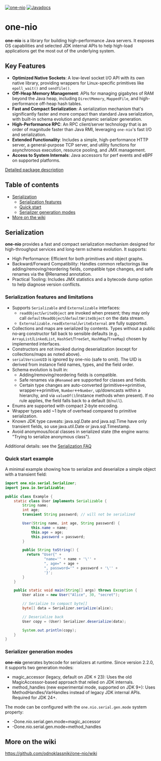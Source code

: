 [![one-nio](https://maven-badges.herokuapp.com/maven-central/ru.odnoklassniki/one-nio/badge.svg)](https://maven-badges.herokuapp.com/maven-central/ru.odnoklassniki/one-nio) [![Javadocs](http://www.javadoc.io/badge/ru.odnoklassniki/one-nio.svg)](http://www.javadoc.io/doc/ru.odnoklassniki/one-nio)

# one-nio

**one-nio** is a library for building high-performance Java servers.
It exposes OS capabilities and selected JDK internal APIs to help high-load applications get the most out of the underlying system.

## Key Features

- **Optimized Native Sockets**: A low-level socket I/O API with its own native library, providing wrappers for Linux-specific primitives like `epoll_wait()` and `sendfile()`.
- **Off-Heap Memory Management**: APIs for managing gigabytes of RAM beyond the Java heap, including `DirectMemory`, `MappedFile`, and high-performance off-heap hash tables.
- **Fast and Compact Serialization**: A serialization mechanism that's significantly faster and more compact than standard Java serialization, with built-in schema evolution and dynamic serializer generation.
- **High-Performance RPC**: An RPC client/server technology that is an order of magnitude faster than Java RMI, leveraging `one-nio`'s fast I/O and serialization.
- **Extended Functionality**: Includes a simple, high-performance HTTP server, a general-purpose TCP server, and utility functions for asynchronous execution, resource pooling, and JMX management.
- **Access to System Internals**: Java accessors for perf events and eBPF on supported platforms.

[Detailed package description](https://github.com/odnoklassniki/one-nio/wiki/Package-description)

## Table of contents

- [Serialization](#serialization)
  - [Serialization features](#serialization-features-and-limitations)
  - [Quick start](#quick-start-example)
  - [Serializer generation modes](#serializer-generation-modes)
- [More on the wiki](#more-on-the-wiki)

## Serialization
**one-nio** provides a fast and compact serialization mechanism designed for high-throughput services and long-term schema evolution. It supports:

- High Performance: Efficient for both primitives and object graphs.
- Backward/Forward Compatibility: Handles common refactorings like adding/removing/reordering fields, compatible type changes, and safe renames via the @Renamed annotation.
- Practical Tooling: Includes JMX statistics and a bytecode dump option to help diagnose version conflicts.

### Serialization features and limitations

- Supports `Serializable` and `Externalizable` interfaces:
  - `readObject`/`writeObject` are invoked when present; they may only call `defaultReadObject`/`defaultWriteObject` on the data stream.
  - `Externalizable.readExternal`/`writeExternal` are fully supported.
- Collections and maps are serialized by contents. Types without a public no‑arg constructor fall back to sensible defaults (e.g., `ArrayList`/`LinkedList`, `HashSet`/`TreeSet`, `HashMap`/`TreeMap`) chosen by implemented interfaces.
- Constructors are not invoked during deserialization (except for collections/maps as noted above).
- `serialVersionUID` is ignored by one-nio (safe to omit). The UID is derived from instance field names, types, and the field order.
- Schema evolution is built in:
  - Adding/removing/reordering fields is compatible.
  - Safe renames via `@Renamed` are supported for classes and fields.
  - Certain type changes are auto-converted (primitive↔primitive, wrapper↔primitive, `Number`↔`Number`, up/downcasts within a hierarchy, and via `valueOf()`/instance methods when present). If no rule applies, the field falls back to a default (`0`/`null`).
- Enums are supported with compact 2‑byte encoding.
- Wrapper types add ~1 byte of overhead compared to primitive serialization.
- Known JDK type caveats: java.sql.Date and java.sql.Time have only transient fields, so use java.util.Date or java.sql.Timestamp.
- Avoid anonymous/local classes in serialized state (the engine warns: "Trying to serialize anonymous class").

Additional details: see the [Serialization FAQ](https://github.com/odnoklassniki/one-nio/wiki/Serialization-FAQ)

### Quick start example

A minimal example showing how to serialize and deserialize a simple object with a transient field:

```java
import one.nio.serial.Serializer;
import java.io.Serializable;

public class Example {
    static class User implements Serializable {
        String name;
        int age;
        transient String password; // will not be serialized

        User(String name, int age, String password) {
            this.name = name;
            this.age = age;
            this.password = password;
        }

        public String toString() {
          return "User{" +
                  "name='" + name + '\'' +
                  ", age=" + age +
                  ", password='" + password + '\'' +
                  '}';
        }
    }

    public static void main(String[] args) throws Exception {
        User alice = new User("Alice", 30, "secret");

        // Serialize to compact byte[]
        byte[] data = Serializer.serialize(alice);

        // Deserialize back
        User copy = (User) Serializer.deserialize(data);

        System.out.println(copy);
    }
}
```

### Serializer generation modes

**one-nio** generates bytecode for serializers at runtime. Since version 2.2.0, it supports two generation modes:

- magic_accessor (legacy, default on JDK ≤ 23): Uses the old MagicAccessor-based approach that relied on JDK internals.
- method_handles (new experimental mode, supported on JDK 9+): Uses MethodHandles/VarHandles instead of legacy JDK internal APIs. Required for JDK 24+.

The mode can be configured with the `one.nio.serial.gen.mode` system property:

- -Done.nio.serial.gen.mode=magic_accessor
- -Done.nio.serial.gen.mode=method_handles


## More on the wiki
https://github.com/odnoklassniki/one-nio/wiki

